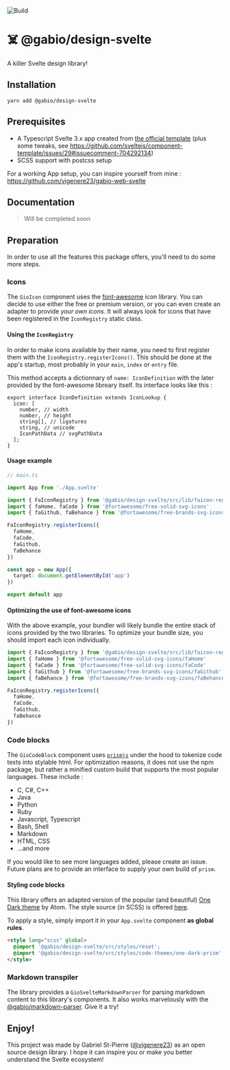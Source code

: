 ![Build](https://github.com/vigenere23/gabio-design-svelte/workflows/Build/badge.svg)

# ☠️ @gabio/design-svelte

A killer Svelte design library!

## Installation

```
yarn add @gabio/design-svelte
```

## Prerequisites

- A Typescript Svelte 3.x app created from [the official template](https://github.com/sveltejs/template) (plus some tweaks, see <https://github.com/sveltejs/component-template/issues/29#issuecomment-704292134>)
- SCSS support with postcss setup

For a working App setup, you can inspire yourself from mine : <https://github.com/vigenere23/gabio-web-svelte>

## Documentation

> Will be completed soon

## Preparation

In order to use all the features this package offers, you'll need to do some more steps.

### Icons

The `GioIcon` component uses the [font-awesome](https://fontawesome.com/icons?d=gallery) icon library. You can decide to use either the free or premium version, or you can even create an adapter to provide _your own icons_. It will always look for icons that have been registered in the `IconRegistry` static class.

#### Using the `IconRegistry`

In order to make icons available by their name, you need to first register them with the `IconRegistry.registerIcons()`. This should be done at the app's startup, most probably in your `main`, `index` or `entry` file.

This method accepts a dictionnary of `name: IconDefinition` with the later provided by the font-awesome libreary itself. Its interface looks like this :

```
export interface IconDefinition extends IconLookup {
  icon: [
    number, // width
    number, // height
    string[], // ligatures
    string, // unicode
    IconPathData // svgPathData
  ];
}
```

#### Usage example

```ts
// main.ts

import App from './App.svelte'

import { FaIconRegistry } from '@gabio/design-svelte/src/lib/faicon-registry'
import { faHome, faCode } from '@fortawesome/free-solid-svg-icons'
import { faGithub, faBehance } from '@fortawesome/free-brands-svg-icons'

FaIconRegistry.registerIcons({
  faHome,
  faCode,
  faGithub,
  faBehance
})

const app = new App({
  target: document.getElementById('app')
})

export default app
```

#### Optimizing the use of font-awesome icons

With the above example, your bundler will likely bundle the entire stack of icons provided by the two libraries. To optimize your bundle size, you should import each icon individually.

```ts
import { FaIconRegistry } from '@gabio/design-svelte/src/lib/faicon-registry'
import { faHome } from '@fortawesome/free-solid-svg-icons/faHome'
import { faCode } from '@fortawesome/free-solid-svg-icons/faCode'
import { faGithub } from '@fortawesome/free-brands-svg-icons/faGithub'
import { faBehance } from '@fortawesome/free-brands-svg-icons/faBehance'

FaIconRegistry.registerIcons({
  faHome,
  faCode,
  faGithub,
  faBehance
})
```

### Code blocks

The `GioCodeBlock` component uses [`prismjs`](https://prismjs.com/) under the hood to tokenize code texts into stylable html. For optimization reasons, it does not use the npm package, but rather a minified custom build that supports the most popular languages. These include :

- C, C#, C++
- Java
- Python
- Ruby
- Javascript, Typescript
- Bash, Shell
- Markdown
- HTML, CSS
- ...and more

If you would like to see more languages added, please create an issue. Future plans are to provide an interface to supply your own build of `prism`.

#### Styling code blocks

This library offers an adapted version of the popular (and beautiful) [One Dark theme](https://atom.io/themes/one-dark-ui) by Atom. The style source (in SCSS) is offered [here](./src/styles/code-themes/one-dark-prism.scss).

To apply a style, simply import it in your `App.svelte` component **as global rules**.

```html
<style lang="scss" global>
  @import '@gabio/design-svelte/src/styles/reset';
  @import '@gabio/design-svelte/src/styles/code-themes/one-dark-prism';
</style>
```

### Markdown transpiler

The library provides a `GioSvelteMarkdownParser` for parsing markdown content to this library's components. It also works marvelously with the [@gabio/markdown-parser](https://www.npmjs.com/package/@gabio/markdown-transpiler). Give it a try!

## Enjoy!

This project was made by Gabriel St-Pierre ([@vigenere23](https://github.com/vigenere23)) as an open source design library. I hope it can inspire you or make you better understand the Svelte ecosystem!
